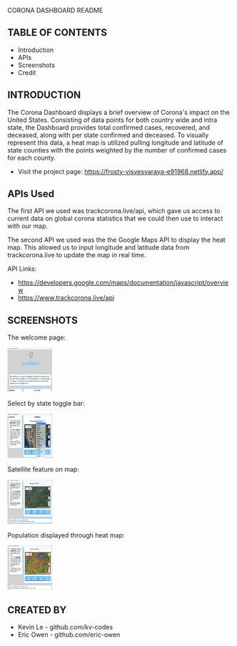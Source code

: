 CORONA DASHBOARD README 

TABLE OF CONTENTS
---------------------

 * Introduction
 * APIs 
 * Screenshots
 * Credit


INTRODUCTION
------------
 
The Corona Dashboard displays a brief overview of Corona's impact on the United States. Consisting of data points for both country wide and intra state, the Dashboard provides total confirmed cases, recovered, and deceased, along with per state confirmed and deceased. To visually represent this data, a heat map is utilized pulling longitude and latitude of state counties with the points weighted by the number of confirmed cases for each county. 

 * Visit the project page:
  https://frosty-visvesvaraya-e91968.netlify.app/


APIs Used 
------------
The first API we used was trackcorona.live/api, which gave us access to current data on global corona statistics that we could then use to interact with our map. 

The second API we used was the the Google Maps API to display the heat map. This allowed us to input longitude and latitude data from trackcorona.live to update the map in real time. 

API Links: 
* https://developers.google.com/maps/documentation/javascript/overview
* https://www.trackcorona.live/api

SCREENSHOTS
-----------
The welcome page:

<img src="https://github.com/kv-codes/covid-dashboard/blob/backup/CovidDash-Welcome.png" width="100" height="100">

Select by state toggle bar:

<img src="https://github.com/kv-codes/covid-dashboard/blob/backup/CovidDash-f1.png" width="100" height="100">

Satellite feature on map:

<img src="https://github.com/kv-codes/covid-dashboard/blob/backup/CovidDash-f2.png" width="100" height="100">

Population displayed through heat map:

<img src="https://github.com/kv-codes/covid-dashboard/blob/backup/CovidDash-f3.png" width="100" height="100">


CREATED BY
-----------
 * Kevin Le - github.com/kv-codes
 * Eric Owen - github.com/eric-owen
